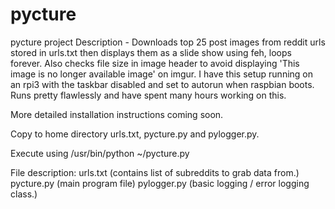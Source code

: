 # pycture
pycture project
Description - Downloads top 25 post images from reddit urls stored in urls.txt then displays them as a slide show using feh, loops forever. Also checks file size in image header to avoid displaying 'This image is no longer available image' on imgur. I have this setup running on an rpi3 with the taskbar disabled and set to autorun when raspbian boots. Runs pretty flawlessly and have spent many hours working on this.

More detailed installation instructions coming soon.

Copy to home directory urls.txt, pycture.py and pylogger.py.

Execute using /usr/bin/python ~/pycture.py

File description:
urls.txt (contains list of subreddits to grab data from.)
pycture.py (main program file)
pylogger.py (basic logging / error logging class.)

